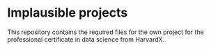# Implausible projects

This repository contains the required files for the own project for the professional certificate in data science from HarvardX.
